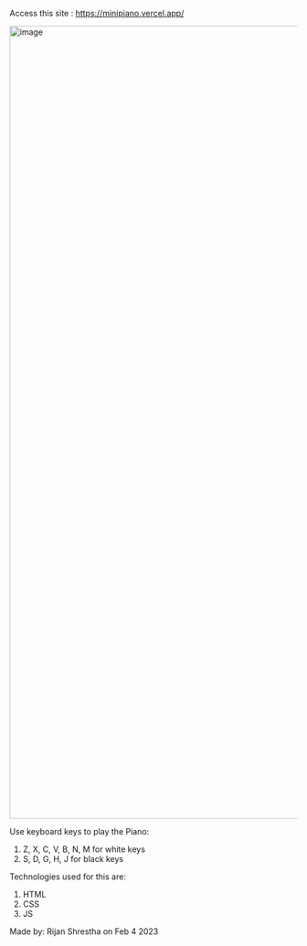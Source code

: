 Access this site : https://minipiano.vercel.app/

<img width="1389" alt="image" src="https://user-images.githubusercontent.com/83498102/216760995-bc9e7115-74f3-4812-a91d-db00ab008c6c.png">

Use keyboard keys to play the Piano:
  1. Z, X, C, V, B, N, M for white keys
  2. S, D, G, H, J for black keys
  
 
Technologies used for this are:
  1. HTML
  2. CSS
  3. JS

Made by: Rijan Shrestha on Feb 4 2023

